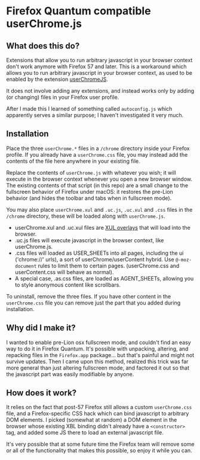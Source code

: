 # Firefox Quantum compatible userChrome.js

## What does this do?

Extensions that allow you to run arbitrary javascript in your browser context don't work anymore with Firefox 57 and later. This is a workaround which allows you to run arbitrary javascript in your browser context, as used to be enabled by the extension [userChromeJS](http://userchromejs.mozdev.org/).

It does not involve adding any extensions, and instead works only by adding (or changing) files in your Firefox user profile.

After I made this I learned of something called `autoconfig.js` which apparently serves a similar purpose; I haven't investigated it very much.

## Installation

Place the three `userChrome.*` files in a `/chrome` directory inside your Firefox profile. If you already have a `userChrome.css` file, you may instead add the contents of the file here anywhere in your existing file.

Replace the contents of `userChrome.js` with whatever you wish; it will execute in the browser context whenever you open a new browser window. The existing contents of that script (in this repo) are a small change to the fullscreen behavior of Firefox under macOS: it restores the pre-Lion behavior (and hides the toolbar and tabs when in fullscreen mode).

You may also place `userChrome.xul` and `.uc.js`, `.uc.xul` and `.css` files in the `/chrome` directory, these will be loaded along with `userChrome.js`. 
 - userChrome.xul and .uc.xul files are [XUL overlays](https://developer.mozilla.org/en-US/docs/Mozilla/Tech/XUL/Overlays) that will load into the browser.
 - .uc.js files will execute javascript in the browser context, like userChrome.js. 
 - .css files will loaded as USER_SHEETs into all pages, including the ui ('chrome://' urls), a sort of userChrome/userContent hybrid. Use `@-moz-document` rules to limit them to certain pages. (userChrome.css and userContent.css will behave as normal).
 - A special case, .as.css files, are loaded as AGENT_SHEETs, allowing you to style anonymous content like scrollbars.

To uninstall, remove the three files. If you have other content in the `userChrome.css` file you can remove just the part that you added during installation.

## Why did I make it?

I wanted to enable pre-Lion osx fullscreen mode, and couldn't find an easy way to do it in Firefox Quantum. It's possible with unpacking, altering, and repacking files in the `Firefox.app` package... but that's painful and might not survive updates. Then I came upon this method, realized this trick was far more general than just altering fullscreen mode, and factored it out so that the javascript part was easily modifiable by anyone.

## How does it work?

It relies on the fact that post-57 Firefox still allows a custom `userChrome.css` file, and a Firefox-specific CSS hack which can bind javascript to arbitrary DOM elements. I picked (somewhat at random) a DOM element in the browser whose existing XBL binding didn't already have a `<constructor>` tag, and added some JS there to load an external javascript file.

It's very possible that at some future time the Firefox team will remove some or all of the functionality that makes this possible, so enjoy it while you can.
